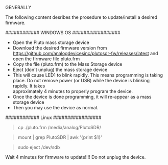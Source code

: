 GENERALLY

The following content desribes the prosedure to update/install a desired firmware.


############  WINDOWS OS  #################

- Open the Pluto mass storage device
- Download the desired firmware version from https://github.com/analogdevicesinc/plutosdr-fw/releases/latest and open the firmware file pluto.frm
- Copy the file (pluto.frm) to the Mass Storage device
- Eject (don't unplug) the mass storage device
- This will cause LED1 to blink rapidly. This means programming is taking place. Do not remove power (or USB) while the device is blinking rapidly. It takes     
  approximately 4 minutes to properly program the device.
- Once the device is done programming, it will re-appear as a mass storage device
- Then you may use the device as normal.


############  Linux  #################

> cp ./pluto.frm /media/analog/PlutoSDR/

> mount | grep PlutoSDR | awk '{print $1}'

> sudo eject /dev/sdb

Wait 4 minutes for firmware to update!!!! Do not unplug the device.
